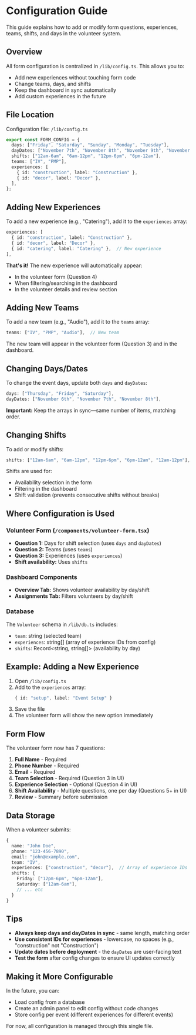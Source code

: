 # Configuration Guide

This guide explains how to add or modify form questions, experiences, teams, shifts, and days in the volunteer system.

## Overview

All form configuration is centralized in `/lib/config.ts`. This allows you to:
- Add new experiences without touching form code
- Change teams, days, and shifts
- Keep the dashboard in sync automatically
- Add custom experiences in the future

## File Location

Configuration file: `/lib/config.ts`

```typescript
export const FORM_CONFIG = {
  days: ["Friday", "Saturday", "Sunday", "Monday", "Tuesday"],
  dayDates: ["November 7th", "November 8th", "November 9th", "November 10th", "November 11th"],
  shifts: ["12am-6am", "6am-12pm", "12pm-6pm", "6pm-12am"],
  teams: ["IV", "PMP"],
  experiences: [
    { id: "construction", label: "Construction" },
    { id: "decor", label: "Decor" },
  ],
};
```

## Adding New Experiences

To add a new experience (e.g., "Catering"), add it to the `experiences` array:

```typescript
experiences: [
  { id: "construction", label: "Construction" },
  { id: "decor", label: "Decor" },
  { id: "catering", label: "Catering" },  // New experience
],
```

**That's it!** The new experience will automatically appear:
- In the volunteer form (Question 4)
- When filtering/searching in the dashboard
- In the volunteer details and review section

## Adding New Teams

To add a new team (e.g., "Audio"), add it to the `teams` array:

```typescript
teams: ["IV", "PMP", "Audio"],  // New team
```

The new team will appear in the volunteer form (Question 3) and in the dashboard.

## Changing Days/Dates

To change the event days, update both `days` and `dayDates`:

```typescript
days: ["Thursday", "Friday", "Saturday"],
dayDates: ["November 6th", "November 7th", "November 8th"],
```

**Important:** Keep the arrays in sync—same number of items, matching order.

## Changing Shifts

To add or modify shifts:

```typescript
shifts: ["12am-6am", "6am-12pm", "12pm-6pm", "6pm-12am", "12am-12pm"],
```

Shifts are used for:
- Availability selection in the form
- Filtering in the dashboard
- Shift validation (prevents consecutive shifts without breaks)

## Where Configuration is Used

### Volunteer Form (`/components/volunteer-form.tsx`)
- **Question 1:** Days for shift selection (uses `days` and `dayDates`)
- **Question 2:** Teams (uses `teams`)
- **Question 3:** Experiences (uses `experiences`)
- **Shift availability:** Uses `shifts`

### Dashboard Components
- **Overview Tab:** Shows volunteer availability by day/shift
- **Assignments Tab:** Filters volunteers by day/shift

### Database
The `Volunteer` schema in `/lib/db.ts` includes:
- `team`: string (selected team)
- `experiences`: string[] (array of experience IDs from config)
- `shifts`: Record<string, string[]> (availability by day)

## Example: Adding a New Experience

1. Open `/lib/config.ts`
2. Add to the `experiences` array:
   ```typescript
   { id: "setup", label: "Event Setup" }
   ```
3. Save the file
4. The volunteer form will show the new option immediately

## Form Flow

The volunteer form now has 7 questions:

1. **Full Name** - Required
2. **Phone Number** - Required
3. **Email** - Required
4. **Team Selection** - Required (Question 3 in UI)
5. **Experience Selection** - Optional (Question 4 in UI)
6. **Shift Availability** - Multiple questions, one per day (Questions 5+ in UI)
7. **Review** - Summary before submission

## Data Storage

When a volunteer submits:
```typescript
{
  name: "John Doe",
  phone: "123-456-7890",
  email: "john@example.com",
  team: "IV",
  experiences: ["construction", "decor"],  // Array of experience IDs
  shifts: {
    Friday: ["12pm-6pm", "6pm-12am"],
    Saturday: ["12am-6am"],
    // ... etc
  }
}
```

## Tips

- **Always keep days and dayDates in sync** - same length, matching order
- **Use consistent IDs for experiences** - lowercase, no spaces (e.g., "construction" not "Construction")
- **Update dates before deployment** - the `dayDates` are user-facing text
- **Test the form** after config changes to ensure UI updates correctly

## Making it More Configurable

In the future, you can:
- Load config from a database
- Create an admin panel to edit config without code changes
- Store config per event (different experiences for different events)

For now, all configuration is managed through this single file.
